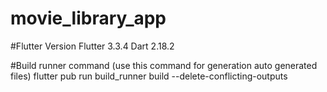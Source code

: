# movie_library_app

#Flutter Version
Flutter 3.3.4
Dart 2.18.2

#Build runner command (use this command for generation auto generated files)
flutter pub run build_runner build --delete-conflicting-outputs

